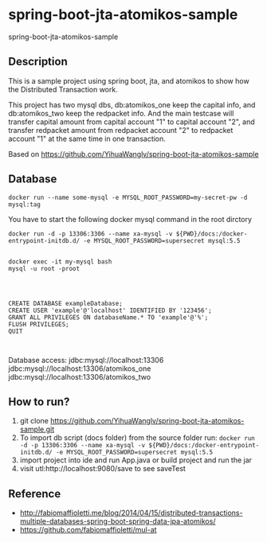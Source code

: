 # spring-boot-jta-atomikos-sample
spring-boot-jta-atomikos-sample

## Description
This is a sample project using spring boot, jta, and atomikos to show how the Distributed Transaction work.

This project has two mysql dbs, db:atomikos_one keep the capital info, and db:atomikos_two keep the redpacket info.
And the main testcase will transfer capital amount from capital account "1" to capital account "2", and transfer redpacket amount from redpacket account "2" to redpacket account "1" at the same time in one transaction.


Based on https://github.com/YihuaWanglv/spring-boot-jta-atomikos-sample

## Database

```
docker run --name some-mysql -e MYSQL_ROOT_PASSWORD=my-secret-pw -d mysql:tag
```
You have to start the following docker mysql command in the root dirctory

```
docker run -d -p 13306:3306 --name xa-mysql -v ${PWD}/docs:/docker-entrypoint-initdb.d/ -e MYSQL_ROOT_PASSWORD=supersecret mysql:5.5
```


```

docker exec -it my-mysql bash
mysql -u root -proot




CREATE DATABASE exampleDatabase;
CREATE USER 'example'@'localhost' IDENTIFIED BY '123456';
GRANT ALL PRIVILEGES ON databaseName.* TO 'example'@'%';
FLUSH PRIVILEGES;
QUIT



```

Database access:
jdbc:mysql://localhost:13306
jdbc:mysql://localhost:13306/atomikos_one
jdbc:mysql://localhost:13306/atomikos_two

## How to run?
1. git clone https://github.com/YihuaWanglv/spring-boot-jta-atomikos-sample.git
2. To import db script (docs folder) from the source folder run: ```docker run -d -p 13306:3306 --name xa-mysql -v ${PWD}/docs:/docker-entrypoint-initdb.d/ -e MYSQL_ROOT_PASSWORD=supersecret mysql:5.5```
3. import project into ide and run App.java or build project and run the jar
4. visit utl:http://localhost:9080/save to see saveTest

## Reference
- http://fabiomaffioletti.me/blog/2014/04/15/distributed-transactions-multiple-databases-spring-boot-spring-data-jpa-atomikos/
- https://github.com/fabiomaffioletti/mul-at
